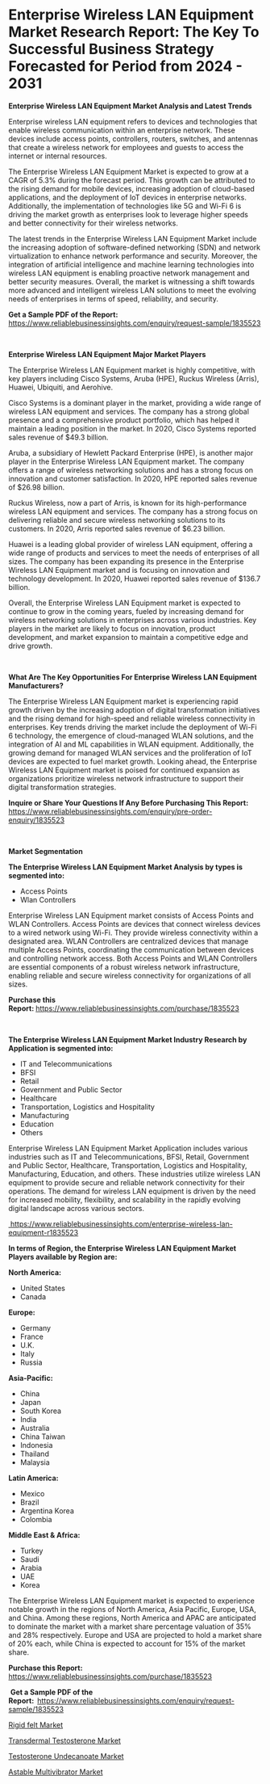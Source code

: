 <p><h1>Enterprise Wireless LAN Equipment Market Research Report: The Key To Successful Business Strategy Forecasted for Period from 2024 - 2031</h1></p><p><strong>Enterprise Wireless LAN Equipment Market Analysis and Latest Trends</strong></p>
<p><p>Enterprise wireless LAN equipment refers to devices and technologies that enable wireless communication within an enterprise network. These devices include access points, controllers, routers, switches, and antennas that create a wireless network for employees and guests to access the internet or internal resources.</p><p>The Enterprise Wireless LAN Equipment Market is expected to grow at a CAGR of 5.3% during the forecast period. This growth can be attributed to the rising demand for mobile devices, increasing adoption of cloud-based applications, and the deployment of IoT devices in enterprise networks. Additionally, the implementation of technologies like 5G and Wi-Fi 6 is driving the market growth as enterprises look to leverage higher speeds and better connectivity for their wireless networks.</p><p>The latest trends in the Enterprise Wireless LAN Equipment Market include the increasing adoption of software-defined networking (SDN) and network virtualization to enhance network performance and security. Moreover, the integration of artificial intelligence and machine learning technologies into wireless LAN equipment is enabling proactive network management and better security measures. Overall, the market is witnessing a shift towards more advanced and intelligent wireless LAN solutions to meet the evolving needs of enterprises in terms of speed, reliability, and security.</p></p>
<p><strong>Get a Sample PDF of the Report:&nbsp;</strong> <a href="https://www.reliablebusinessinsights.com/enquiry/request-sample/1835523">https://www.reliablebusinessinsights.com/enquiry/request-sample/1835523</a></p>
<p>&nbsp;</p>
<p><strong>Enterprise Wireless LAN Equipment Major Market Players</strong></p>
<p><p>The Enterprise Wireless LAN Equipment market is highly competitive, with key players including Cisco Systems, Aruba (HPE), Ruckus Wireless (Arris), Huawei, Ubiquiti, and Aerohive. </p><p>Cisco Systems is a dominant player in the market, providing a wide range of wireless LAN equipment and services. The company has a strong global presence and a comprehensive product portfolio, which has helped it maintain a leading position in the market. In 2020, Cisco Systems reported sales revenue of $49.3 billion.</p><p>Aruba, a subsidiary of Hewlett Packard Enterprise (HPE), is another major player in the Enterprise Wireless LAN Equipment market. The company offers a range of wireless networking solutions and has a strong focus on innovation and customer satisfaction. In 2020, HPE reported sales revenue of $26.98 billion.</p><p>Ruckus Wireless, now a part of Arris, is known for its high-performance wireless LAN equipment and services. The company has a strong focus on delivering reliable and secure wireless networking solutions to its customers. In 2020, Arris reported sales revenue of $6.23 billion.</p><p>Huawei is a leading global provider of wireless LAN equipment, offering a wide range of products and services to meet the needs of enterprises of all sizes. The company has been expanding its presence in the Enterprise Wireless LAN Equipment market and is focusing on innovation and technology development. In 2020, Huawei reported sales revenue of $136.7 billion.</p><p>Overall, the Enterprise Wireless LAN Equipment market is expected to continue to grow in the coming years, fueled by increasing demand for wireless networking solutions in enterprises across various industries. Key players in the market are likely to focus on innovation, product development, and market expansion to maintain a competitive edge and drive growth.</p></p>
<p>&nbsp;</p>
<p><strong>What Are The Key Opportunities For Enterprise Wireless LAN Equipment Manufacturers?</strong></p>
<p><p>The Enterprise Wireless LAN Equipment market is experiencing rapid growth driven by the increasing adoption of digital transformation initiatives and the rising demand for high-speed and reliable wireless connectivity in enterprises. Key trends driving the market include the deployment of Wi-Fi 6 technology, the emergence of cloud-managed WLAN solutions, and the integration of AI and ML capabilities in WLAN equipment. Additionally, the growing demand for managed WLAN services and the proliferation of IoT devices are expected to fuel market growth. Looking ahead, the Enterprise Wireless LAN Equipment market is poised for continued expansion as organizations prioritize wireless network infrastructure to support their digital transformation strategies.</p></p>
<p><strong>Inquire or Share Your Questions If Any Before Purchasing This Report:</strong> <a href="https://www.reliablebusinessinsights.com/enquiry/pre-order-enquiry/1835523">https://www.reliablebusinessinsights.com/enquiry/pre-order-enquiry/1835523</a></p>
<p>&nbsp;</p>
<p><strong>Market Segmentation</strong></p>
<p><strong>The Enterprise Wireless LAN Equipment Market Analysis by types is segmented into:</strong></p>
<p><ul><li>Access Points</li><li>Wlan Controllers</li></ul></p>
<p><p>Enterprise Wireless LAN Equipment market consists of Access Points and WLAN Controllers. Access Points are devices that connect wireless devices to a wired network using Wi-Fi. They provide wireless connectivity within a designated area. WLAN Controllers are centralized devices that manage multiple Access Points, coordinating the communication between devices and controlling network access. Both Access Points and WLAN Controllers are essential components of a robust wireless network infrastructure, enabling reliable and secure wireless connectivity for organizations of all sizes.</p></p>
<p><strong>Purchase this Report:&nbsp;</strong><a href="https://www.reliablebusinessinsights.com/purchase/1835523">https://www.reliablebusinessinsights.com/purchase/1835523</a></p>
<p>&nbsp;</p>
<p><strong>The Enterprise Wireless LAN Equipment Market Industry Research by Application is segmented into:</strong></p>
<p><ul><li>IT and Telecommunications</li><li>BFSI</li><li>Retail</li><li>Government and Public Sector</li><li>Healthcare</li><li>Transportation, Logistics and Hospitality</li><li>Manufacturing</li><li>Education</li><li>Others</li></ul></p>
<p><p>Enterprise Wireless LAN Equipment Market Application includes various industries such as IT and Telecommunications, BFSI, Retail, Government and Public Sector, Healthcare, Transportation, Logistics and Hospitality, Manufacturing, Education, and others. These industries utilize wireless LAN equipment to provide secure and reliable network connectivity for their operations. The demand for wireless LAN equipment is driven by the need for increased mobility, flexibility, and scalability in the rapidly evolving digital landscape across various sectors.</p></p>
<p><a href="https://www.reliablebusinessinsights.com/enterprise-wireless-lan-equipment-r1835523">&nbsp;https://www.reliablebusinessinsights.com/enterprise-wireless-lan-equipment-r1835523</a></p>
<p><strong>In terms of Region, the Enterprise Wireless LAN Equipment Market Players available by Region are:</strong></p>
<p>
    <p> <strong> North America: </strong>
        <ul>
            <li>United States</li>
            <li>Canada</li>
        </ul>
        </p> 
    <p> <strong> Europe: </strong>
        <ul>
            <li>Germany</li>
            <li>France</li>
            <li>U.K.</li>
            <li>Italy</li>
            <li>Russia</li>
        </ul>
        </p> 
    <p> <strong> Asia-Pacific: </strong>
        <ul>
            <li>China</li>
            <li>Japan</li>
            <li>South Korea</li>
            <li>India</li>
            <li>Australia</li>
            <li>China Taiwan</li>
            <li>Indonesia</li>
            <li>Thailand</li>
            <li>Malaysia</li>
        </ul>
        </p> 
    <p> <strong> Latin America: </strong>
        <ul>
            <li>Mexico</li>
            <li>Brazil</li>
            <li>Argentina Korea</li>
            <li>Colombia</li>
        </ul>
        </p> 
    <p> <strong> Middle East & Africa: </strong>
        <ul>
            <li>Turkey</li>
            <li>Saudi</li>
            <li>Arabia</li>
            <li>UAE</li>
            <li>Korea</li>
        </ul>
    </p>
    </p>
<p><p>The Enterprise Wireless LAN Equipment market is expected to experience notable growth in the regions of North America, Asia Pacific, Europe, USA, and China. Among these regions, North America and APAC are anticipated to dominate the market with a market share percentage valuation of 35% and 28% respectively. Europe and USA are projected to hold a market share of 20% each, while China is expected to account for 15% of the market share.</p></p>
<p><strong>Purchase this Report: </strong><a href="https://www.reliablebusinessinsights.com/purchase/1835523">https://www.reliablebusinessinsights.com/purchase/1835523</a></p>
<p>&nbsp;<strong>Get a Sample PDF of the Report:&nbsp;&nbsp;</strong><a href="https://www.reliablebusinessinsights.com/enquiry/request-sample/1835523">https://www.reliablebusinessinsights.com/enquiry/request-sample/1835523</a></p>
<p><strong></strong></p>
<p><p><a href="https://www.linkedin.com/pulse/global-rigid-felt-market-focus-product-type-carbon-fibernatural-iopyf">Rigid felt Market</a></p><p><a href="https://github.com/sowravmitra0/Market-Research-Report-List-1/blob/main/transdermal-testosterone-market.md">Transdermal Testosterone Market</a></p><p><a href="https://github.com/kaiserrayhan25/Market-Research-Report-List-1/blob/main/testosterone-undecanoate-market.md">Testosterone Undecanoate Market</a></p><p><a href="https://www.linkedin.com/pulse/analyzing-astable-multivibrator-market-dynamics-growth-iru3e">Astable Multivibrator Market</a></p></p>